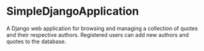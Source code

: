 # SimpleDjangoApplication
A Django web application for browsing and managing a collection of quotes and their respective authors. Registered users can add new authors and quotes to the database.
